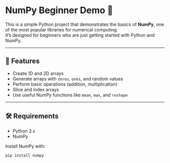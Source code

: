  # NumPy Beginner Demo 🚀

This is a simple Python project that demonstrates the basics of **NumPy**, one of the most popular libraries for numerical computing.  
It’s designed for beginners who are just getting started with Python and NumPy.
 
--- 
  
## 📌 Features
- Create 1D and 2D arrays  
- Generate arrays with `zeros`, `ones`, and random values
- Perform basic operations (addition, multiplication)         
- Slice and index arrays
- Use useful NumPy functions like `mean`, `max`, and `reshape`  

---

## 🛠️ Requirements
- Python 3.x  
- NumPy  

Install NumPy with:
```bash
pip install numpy
